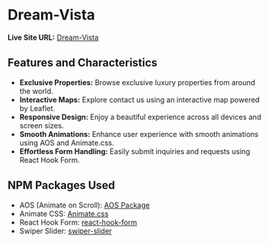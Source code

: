 # Dream-Vista

**Live Site URL:** [Dream-Vista](https://dream-vista.web.app)


## Features and Characteristics

- **Exclusive Properties:** Browse exclusive luxury properties from around the world.
- **Interactive Maps:** Explore contact us using an interactive map powered by Leaflet.
- **Responsive Design:** Enjoy a beautiful experience across all devices and screen sizes.
- **Smooth Animations:** Enhance user experience with smooth animations using AOS and Animate.css.
- **Effortless Form Handling:** Easily submit inquiries and requests using React Hook Form.


## NPM Packages Used

- AOS (Animate on Scroll): [AOS Package](https://www.npmjs.com/package/aos)
- Animate CSS: [Animate.css](https://animate.style/)
- React Hook Form: [react-hook-form](https://react-hook-form.com/)
- Swiper Slider: [swiper-slider](https://swiperjs.com/)